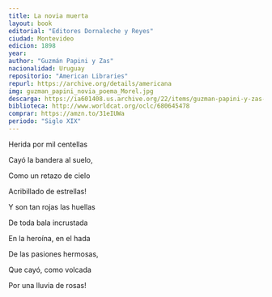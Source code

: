 ```yaml
---
title: La novia muerta
layout: book
editorial: "Editores Dornaleche y Reyes"
ciudad: Montevideo
edicion: 1898
year:
author: "Guzmán Papini y Zas"
nacionalidad: Uruguay
repositorio: "American Libraries"
repurl: https://archive.org/details/americana
img: guzman_papini_novia_poema_Morel.jpg
descarga: https://ia601408.us.archive.org/22/items/guzman-papini-y-zas-la-novia-muerta/Guzm%C3%A1n%20Papini%20y%20Zas%20-%20La%20novia%20muerta.pdf
biblioteca: http://www.worldcat.org/oclc/680645478
comprar: https://amzn.to/31eIUWa
periodo: "Siglo XIX"
---
```

 

Herida por mil centellas
 
Cayó la bandera al suelo,

Como un retazo de cielo
 
Acribillado de estrellas!
 
Y son tan rojas las huellas
 
De toda bala incrustada
 
En la heroína, en el hada
 
De las pasiones hermosas,
 
Que cayó, como volcada
 
Por una lluvia de rosas!
